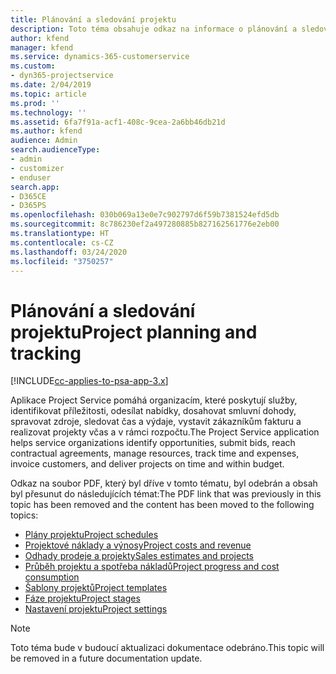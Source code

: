 ```yaml
---
title: Plánování a sledování projektu
description: Toto téma obsahuje odkaz na informace o plánování a sledování v Project Service Automation.
author: kfend
manager: kfend
ms.service: dynamics-365-customerservice
ms.custom:
- dyn365-projectservice
ms.date: 2/04/2019
ms.topic: article
ms.prod: ''
ms.technology: ''
ms.assetid: 6fa7f91a-acf1-408c-9cea-2a6bb46db21d
ms.author: kfend
audience: Admin
search.audienceType:
- admin
- customizer
- enduser
search.app:
- D365CE
- D365PS
ms.openlocfilehash: 030b069a13e0e7c902797d6f59b7381524efd5db
ms.sourcegitcommit: 8c786230ef2a497280885b827162561776e2eb00
ms.translationtype: HT
ms.contentlocale: cs-CZ
ms.lasthandoff: 03/24/2020
ms.locfileid: "3750257"
---
```

# <a name="project-planning-and-tracking"></a><span data-ttu-id="261ae-103">Plánování a sledování projektu</span><span class="sxs-lookup"><span data-stu-id="261ae-103">Project planning and tracking</span></span>

[!INCLUDE[cc-applies-to-psa-app-3.x](../../includes/cc-applies-to-psa-app-3x.md)]

<span data-ttu-id="261ae-104">Aplikace Project Service pomáhá organizacím, které poskytují služby, identifikovat příležitosti, odesílat nabídky, dosahovat smluvní dohody, spravovat zdroje, sledovat čas a výdaje, vystavit zákazníkům fakturu a realizovat projekty včas a v rámci rozpočtu.</span><span class="sxs-lookup"><span data-stu-id="261ae-104">The Project Service application helps service organizations identify opportunities, submit bids, reach contractual agreements, manage resources, track time and expenses, invoice customers, and deliver projects on time and within budget.</span></span> 

<span data-ttu-id="261ae-105">Odkaz na soubor PDF, který byl dříve v tomto tématu, byl odebrán a obsah byl přesunut do následujících témat:</span><span class="sxs-lookup"><span data-stu-id="261ae-105">The PDF link that was previously in this topic has been removed and the content has been moved to the following topics:</span></span>

- [<span data-ttu-id="261ae-106">Plány projektu</span><span class="sxs-lookup"><span data-stu-id="261ae-106">Project schedules</span></span>](../project-creating.md)
- [<span data-ttu-id="261ae-107">Projektové náklady a výnosy</span><span class="sxs-lookup"><span data-stu-id="261ae-107">Project costs and revenue</span></span>](../project-estimating.md)
- [<span data-ttu-id="261ae-108">Odhady prodeje a projekty</span><span class="sxs-lookup"><span data-stu-id="261ae-108">Sales estimates and projects</span></span>](../project-leveraging.md)
- [<span data-ttu-id="261ae-109">Průběh projektu a spotřeba nákladů</span><span class="sxs-lookup"><span data-stu-id="261ae-109">Project progress and cost consumption</span></span>](../project-tracking.md)
- [<span data-ttu-id="261ae-110">Šablony projektů</span><span class="sxs-lookup"><span data-stu-id="261ae-110">Project templates</span></span>](../project-templates.md)
- [<span data-ttu-id="261ae-111">Fáze projektu</span><span class="sxs-lookup"><span data-stu-id="261ae-111">Project stages</span></span>](../project-stages.md)
- [<span data-ttu-id="261ae-112">Nastavení projektu</span><span class="sxs-lookup"><span data-stu-id="261ae-112">Project settings</span></span>](../project-settings.md)

> [!NOTE]
> <span data-ttu-id="261ae-113">Toto téma bude v budoucí aktualizaci dokumentace odebráno.</span><span class="sxs-lookup"><span data-stu-id="261ae-113">This topic will be removed in a future documentation update.</span></span> 
